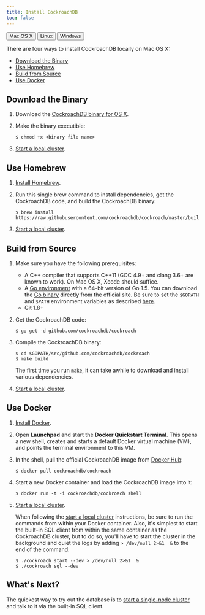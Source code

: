 ```yaml
---
title: Install CockroachDB
toc: false
---
```

<script>
$(document).ready(function(){
    $("#mac").click(function(){
        $("#macinstall").show();
        $("#linuxinstall").hide();
        $("#windowsinstall").hide();
    });
    $("#linux").click(function(){
        $("#linuxinstall").show();
        $("#macinstall").hide();
        $("#windowsinstall").hide();
    });
    $("#windows").click(function(){
        $("#windowsinstall").show();
        $("#macinstall").hide();
        $("#linuxinstall").hide();    
    });
});
</script>

<button id="mac">Mac OS X</button>
<button id="linux">Linux</button>
<button id="windows">Windows</button>

<!-- Install instructions for Mac OS X -->
<div id=macinstall>
<p>There are four ways to install CockroachDB locally on Mac OS X:</p>

<ul>
<li><a href="#download-the-binary">Download the Binary</a></li>
<li><a href="#use-homebrew">Use Homebrew</a></li>
<li><a href="#build-from-source">Build from Source</a></li>
<li><a href="#use-docker">Use Docker</a></li>
</ul>

<h2 id="download-the-binary">Download the Binary</h2>

<ol>
<li><p>Download the <a href="http://cockroachlabs.com/download/osx">CockroachDB binary for OS X</a>.</p></li>
<li><p>Make the binary executible:</p>
<div class="highlight"><pre><code class="language-" data-lang="">$ chmod +x &lt;binary file name&gt;
</code></pre></div></li>
<li><p><a href="start-a-local-cluster.html">Start a local cluster</a>. </p></li>
</ol>

<h2 id="use-homebrew">Use Homebrew</h2>

<ol>
<li><p><a href="http://brew.sh/">Install Homebrew</a>.</p></li>
<li><p>Run this single brew command to install dependencies, get the CockroachDB code, and build the CockroachDB binary:</p>
<div class="highlight"><pre><code class="language-bash" data-lang="bash"><span class="nv">$ </span>brew install https://raw.githubusercontent.com/cockroachdb/cockroach/master/build/cockroach.rb<span class="o"></span>
</code></pre></div></li>
<li><p><a href="start-a-local-cluster.html">Start a local cluster</a>.  </p></li>
</ol>

<h2 id="build-from-source">Build from Source</h2>

<ol>
<li><p>Make sure you have the following prerequisites:</p>

<ul>
<li>A C++ compiler that supports C++11 (GCC 4.9+ and clang 3.6+ are known to work). On Mac OS X, Xcode should suffice. </li>
<li>A <a href="http://golang.org/doc/code.html">Go environment</a> with a 64-bit version of Go 1.5. You can download the <a href="https://golang.org/dl/">Go binary</a> directly from the official site. Be sure to set the <code>$GOPATH</code> and <code>$PATH</code> environment variables as described <a href="https://golang.org/doc/code.html#GOPATH">here</a>.</li>
<li>Git 1.8+ </li>
</ul></li>
<li><p>Get the CockroachDB code:</p>
<div class="highlight"><pre><code class="language-bash" data-lang="bash"><span class="gp">$ </span>go get -d github.com/cockroachdb/cockroach
</code></pre></div></li>
<li><p>Compile the CockroachDB binary:</p>
<div class="highlight"><pre><code class="language-" data-lang="">$ cd $GOPATH/src/github.com/cockroachdb/cockroach
$ make build
</code></pre></div>
<p>The first time you run <code>make</code>, it can take awhile to download and install various dependencies.</p></li>
<li><p><a href="start-a-local-cluster.html">Start a local cluster</a>. </p></li>
</ol>

<h2 id="use-docker">Use Docker</h2>

<ol>
<li><p><a href="https://docs.docker.com/mac/step_one/">Install Docker</a>.   </p></li>
<li><p>Open <strong>Launchpad</strong> and start the <strong>Docker Quickstart Terminal</strong>. This opens a new shell, creates and starts a default Docker virtual machine (VM), and points the terminal environment to this VM.</p></li>
<li><p>In the shell, pull the official CockroachDB image from <a href="https://hub.docker.com/r/cockroachdb/cockroach/">Docker Hub</a>:</p>
<div class="highlight"><pre><code class="language-bash" data-lang="bash"><span class="gp">$ </span>docker pull cockroachdb/cockroach
</code></pre></div></li>
<li><p>Start a new Docker container and load the CockroachDB image into it:</p>
<div class="highlight"><pre><code class="language-bash" data-lang="bash"><span class="gp">$ </span>docker run -t -i cockroachdb/cockroach shell
</code></pre></div></li>
<li><p><a href="start-a-local-cluster.html">Start a local cluster</a>.  </p>

<p>When following the <a href="start-a-local-cluster.html">start a local cluster</a> instructions, be sure to run the commands from within your Docker container. Also, it&#39;s simplest to start the built-in SQL client from within the same container as the CockroachDB cluster, but to do so, you&#39;ll have to start the cluster in the background and quiet the logs by adding <code>&gt; /dev/null 2&gt;&amp;1  &amp;</code> to the end of the command:</p>
<div class="highlight"><pre><code class="language-bash" data-lang="bash"><span class="gp">$ </span>./cockroach start --dev &gt; /dev/null 2&gt;&amp;1  &amp;
<span class="gp">$ </span>./cockroach sql --dev
</code></pre></div></li>
</ol>

<h2 id="what-39-s-next">What&#39;s Next?</h2>

<p>The quickest way to try out the database is to <a href="start-a-local-cluster.html">start a single-node cluster</a> and talk to it via the built-in SQL client.</p>
</div>

<!-- Install instructions for Linux -->
<div id=linuxinstall style="display: none;">
<p>There are three ways to install CockroachDB locally on Linux:</p>

<ul>    
<li><a href="#download-the-binary-linux">Download the Binary</a></li>
<li><a href="#build-from-source-linux">Build from Source</a></li>
<li><a href="#use-docker-linux">Use Docker</a></li>
</ul>

<h2 id="download-the-binary-linux">Download the Binary</h2>

<ol>
<li><p>Download the <a href="http://cockroachlabs.com/download/osx">CockroachDB binary for Linux</a>.</p></li>
<li><p>Make the binary executible:</p>
<div class="highlight"><pre><code class="language-" data-lang="">$ chmod +x &lt;binary file name&gt;
</code></pre></div></li>
<li><p><a href="start-a-local-cluster.html">Start a local cluster</a>. </p></li>
</ol>

<h2 id="build-from-source-linux">Build from Source</h2>

<ol>
<li><p>Make sure you have the following prerequisites:</p>

<ul>
<li>A C++ compiler that supports C++11 (GCC 4.9+ and clang 3.6+ are known to work). </li>
<li>A <a href="http://golang.org/doc/code.html">Go environment</a> with a 64-bit version of Go 1.5. You can download the <a href="https://golang.org/dl/">Go binary</a> directly from the official site. Be sure to set the <code>$GOPATH</code> and <code>$PATH</code> environment variables as described <a href="https://golang.org/doc/code.html#GOPATH">here</a>.</li>
<li>Git 1.8+ </li>
</ul></li>
<li><p>Get the CockroachDB code:</p>
<div class="highlight"><pre><code class="language-bash" data-lang="bash"><span class="gp">$ </span>go get -d github.com/cockroachdb/cockroach
</code></pre></div></li>
<li><p>Compile the CockroachDB binary:</p>
<div class="highlight"><pre><code class="language-" data-lang="">$ cd $GOPATH/src/github.com/cockroachdb/cockroach
$ make build
</code></pre></div>
<p>The first time you run <code>make</code>, it can take awhile to download and install various dependencies.</p></li>
<li><p><a href="start-a-local-cluster.html">Start a local cluster</a>. </p></li>
</ol>

<h2 id="use-docker-linux">Use Docker</h2>

<ol>
<li><p><a href="https://docs.docker.com/engine/installation/ubuntulinux/">Install Docker</a>.   </p></li>
<li><p>If you don&#39;t already have the Docker daemon running in the background, run:  </p>
<div class="highlight"><pre><code class="language-bash" data-lang="bash"><span class="gp">$ </span>sudo docker -d &amp;
</code></pre></div>
<div class="bs-callout bs-callout-info"> On Linux, Docker needs sudo privileges in order to work.</div></li>
<li><p>Pull the official CockroachDB image from <a href="https://hub.docker.com/r/cockroachdb/cockroach/">Docker Hub</a>:</p>
<div class="highlight"><pre><code class="language-bash" data-lang="bash"><span class="gp">$ </span>sudo docker pull cockroachdb/cockroach
</code></pre></div></li>
<li><p>Start a new Docker container and load the CockroachDB image into it:</p>
<div class="highlight"><pre><code class="language-bash" data-lang="bash"><span class="gp">$ </span>sudo docker run -t -i cockroachdb/cockroach shell
</code></pre></div></li>
<li><p><a href="start-a-local-cluster.html">Start a local cluster</a>.  </p>

<p>When following the <a href="start-a-local-cluster.html">start a local cluster</a> instructions, be sure to run the commands from within your Docker container. Also, it&#39;s simplest to start the built-in SQL client from within the same container as the CockroachDB cluster, but to do so, you&#39;ll have to start the cluster in the background and quiet the logs by adding <code>&gt; /dev/null 2&gt;&amp;1  &amp;</code> to the end of the command:</p>
<div class="highlight"><pre><code class="language-bash" data-lang="bash"><span class="gp">$ </span>./cockroach start --dev &gt; /dev/null 2&gt;&amp;1  &amp;
<span class="gp">$ </span>./cockroach sql --dev
</code></pre></div></li>
</ol>

<h2 id="what-39-s-next">What&#39;s Next?</h2>

<p>The quickest way to try out the database is to <a href="start-a-local-cluster.html">start a single-node cluster</a> and talk to it via the built-in SQL client.</p>
</div>

<!-- Install instructions for Windows -->
<div id=windowsinstall style="display: none;">
<p>At this time, it's possible to run CockroachDB on Windows only from within a Docker container, which is a stripped-to-basics version of a Linux operating system. 

<ol>
<li><p><a href="https://docs.docker.com/engine/installation/windows/">Install Docker</a>.   </p></li>
<li><p>Start the <strong>Docker Quickstart Terminal</strong> application. This opens a new shell, creates and starts a default Docker virtual machine (VM), and points the terminal environment to this VM. </p></li>
<li><p>In the shell, pull the official CockroachDB image from <a href="https://hub.docker.com/r/cockroachdb/cockroach/">Docker Hub</a>:</p>
<div class="highlight"><pre><code class="language-bash" data-lang="bash"><span class="gp">$ </span>docker pull cockroachdb/cockroach
</code></pre></div></li>
<li><p>Start a new Docker container and load the CockroachDB image into it:</p>
<div class="highlight"><pre><code class="language-bash" data-lang="bash"><span class="gp">$ </span>docker run -t -i cockroachdb/cockroach shell
</code></pre></div></li>
<li><p><a href="start-a-local-cluster.html">Start a local cluster</a>.  </p>

<p>When following the <a href="start-a-local-cluster.html">start a local cluster</a> instructions, be sure to run the commands from within your Docker container. Also, it&#39;s simplest to start the built-in SQL client from within the same container as the CockroachDB cluster, but to do so, you&#39;ll have to start the cluster in the background and quiet the logs by adding <code>&gt; /dev/null 2&gt;&amp;1  &amp;</code> to the end of the command:</p>
<div class="highlight"><pre><code class="language-bash" data-lang="bash"><span class="gp">$ </span>./cockroach start --dev &gt; /dev/null 2&gt;&amp;1  &amp;
<span class="gp">$ </span>./cockroach sql --dev
</code></pre></div></li>
</ol>

<h2 id="what-39-s-next">What&#39;s Next?</h2>

<p>The quickest way to try out the database is to <a href="start-a-local-cluster.html">start a single-node cluster</a> and talk to it via the built-in SQL client.</p>
</div>  


<!-- Below is some of the page's content in Markdown. To get correct html, it's easiest to let Jeyll translate the Markdown and then use that html above.

## Download the Binary

1. Download the [CockroachDB binary for OS X](http://cockroachlabs.com/download/osx).

2. Make the binary executible:
    
    ```
    $ chmod +x <binary file name>
    ```

3. [Start a local cluster](start-a-local-cluster.html). 

## Use Homebrew

1. [Install Homebrew](http://brew.sh/).

2. Run this single brew command to install dependencies, get the CockroachDB code, and build the CockroachDB binary:

    ```bash
    $ brew install https://raw.githubusercontent.com/cockroachdb/cockroach/master/build/cockroach.rb)
    ``` 

3. [Start a local cluster](start-a-local-cluster.html).

## Build from Source

1.  Make sure you have the following prerequisites:
    - A C++ compiler that supports C++11 (GCC 4.9+ and clang 3.6+ are known to work). On Mac OS X, Xcode should suffice. 
    - A [Go environment](http://golang.org/doc/code.html) with a 64-bit version of Go 1.5. You can download the [Go binary](https://golang.org/dl/) directly from the official site. Be sure to set the `$GOPATH` and `$PATH` environment variables as described [here](https://golang.org/doc/code.html#GOPATH). 
    - Git 1.8+ 

2.  Get the CockroachDB code:

    ```bash
    $ go get -d github.com/cockroachdb/cockroach
    ```

3. Compile the CockroachDB binary:

	```
    $ cd $GOPATH/src/github.com/cockroachdb/cockroach
	$ make build
	```

	The first time you run `make`, it can take awhile to download and install various dependencies.

4. [Start a local cluster](start-a-local-cluster.html). 

## Use Docker (Mac)

1. 	[Install Docker](https://docs.docker.com/mac/step_one/).   

2.	Open **Launchpad** and start the **Docker Quickstart Terminal**. This opens a new shell, creates and starts a default Docker virtual machine (VM), and points the terminal environment to this VM. 

3.  In the shell, pull the official CockroachDB image from [Docker Hub](https://hub.docker.com/r/cockroachdb/cockroach/):

    ```bash
    $ docker pull cockroachdb/cockroach
    ```

4.  Start a new Docker container and load the CockroachDB image into it:

    ```bash
    $ docker run -t -i cockroachdb/cockroach shell
    ```

5. [Start a local cluster](start-a-local-cluster.html).  

    When following the [start a local cluster](start-a-local-cluster.html) instructions, be sure to run the commands from within your Docker container. Also, it's simplest to start the built-in SQL client from within the same container as the CockroachDB cluster, but to do so, you'll have to start the cluster in the background and quiet the logsby adding `> /dev/null 2>&1  &` to the end of the command:

    ```bash
    $ ./cockroach start --dev > /dev/null 2>&1  &
    $ ./cockroach sql --dev
    ```

## Use Docker (Linux)

1.  [Install Docker](https://docs.docker.com/engine/installation/ubuntulinux/).   

2.  If you don't already have the Docker daemon running in the background, run:  
    
    ```bash
    $ sudo docker -d &
    ```
    {{site.data.alerts.callout_info}} On Linux, Docker needs sudo privileges in order to work.{{site.data.alerts.end}}

3. Pull the official CockroachDB image from [Docker Hub](https://hub.docker.com/r/cockroachdb/cockroach/):

    ```bash
    $ sudo docker pull cockroachdb/cockroach
    ```

4.  Start a new Docker container and load the CockroachDB image into it:

    ```bash
    $ sudo docker run -t -i cockroachdb/cockroach shell
    ```

5. [Start a local cluster](start-a-local-cluster.html).  

    When following the [start a local cluster](start-a-local-cluster.html) instructions, be sure to run the commands from within your Docker container. Also, it's simplest to start the built-in SQL client from within the same container as the CockroachDB cluster, but to do so, you'll have to start the cluster in the background and quiet the logs by adding `> /dev/null 2>&1  &` to the end of the command:

    ```bash
    $ ./cockroach start --dev > /dev/null 2>&1  &
    $ ./cockroach sql --dev
    ```
-->